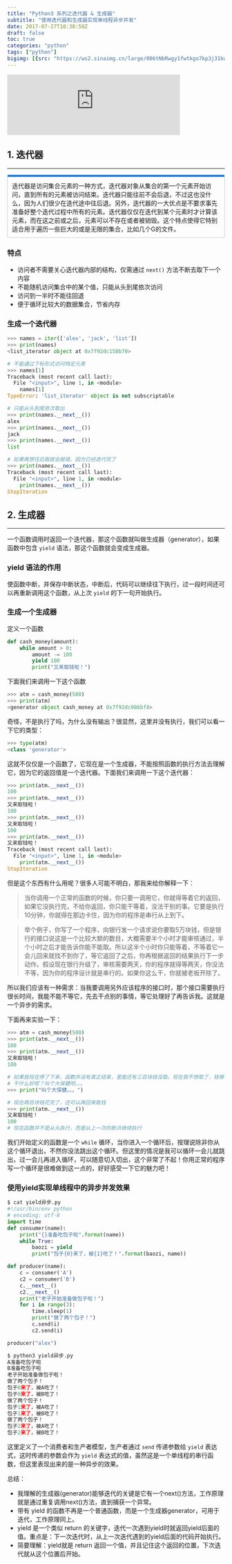 ```yaml
---
title: "Python3 系列之迭代器 & 生成器"
subtitle: "使用迭代器和生成器实现单线程异步并发"
date: 2017-07-27T18:38:59Z
draft: false
toc: true
categories: "python"
tags: ["python"]
bigimg: [{src: "https://ws2.sinaimg.cn/large/006tNbRwgy1fwtkgo7kp3j31kw0d0750.jpg"}]
---
```


<!--more-->
<div align=life> 
<iframe frameborder="no" marginwidth="0" marginheight="0" width=400 height=140 src="https://music.163.com/outchain/player?type=2&id=34341360&auto=0&height=66"></iframe>
</div>

## 1. 迭代器
------

<p markdown="1" style="display: block;padding: 10px;margin: 10px 0;border: 1px solid #ccc;border-top-width: 5px;border-radius: 3px;border-top-color: #2780e3;">
迭代器是访问集合元素的一种方式，迭代器对象从集合的第一个元素开始访问，直到所有的元素被访问结束。迭代器只能往前不会后退，不过这也没什么，因为人们很少在迭代途中往后退。另外，迭代器的一大优点是不要求事先准备好整个迭代过程中所有的元素。迭代器仅仅在迭代到某个元素时才计算该元素，而在这之前或之后，元素可以不存在或者被销毁。这个特点使得它特别适合用于遍历一些巨大的或是无限的集合，比如几个G的文件。
</p>

### 特点

- 访问者不需要关心迭代器内部的结构，仅需通过 `next()` 方法不断去取下一个内容
- 不能随机访问集合中的某个值，只能从头到尾依次访问
- 访问到一半时不能往回退
- 便于循环比较大的数据集合，节省内存

### 生成一个迭代器

```python
>>> names = iter(['alex', 'jack', 'list'])
>>> print(names)
<list_iterator object at 0x7f92dc158b70>

# 不能通过下标形式访问特定元素
>>> names[1]
Traceback (most recent call last):
  File "<input>", line 1, in <module>
    names[1]
TypeError: 'list_iterator' object is not subscriptable

# 只能从头到尾依次取出
>>> print(names.__next__())
alex
>>> print(names.__next__())
jack
>>> print(names.__next__())
list

# 如果再想往后取就会报错，因为已经迭代完了
>>> print(names.__next__())
Traceback (most recent call last):
  File "<input>", line 1, in <module>
    print(names.__next__())
StopIteration
```

## 2. 生成器
------

一个函数调用时返回一个迭代器，那这个函数就叫做生成器（generator），如果函数中包含 `yield` 语法，那这个函数就会变成生成器。

### yield 语法的作用
使函数中断，并保存中断状态，中断后，代码可以继续往下执行，过一段时间还可以再重新调用这个函数，从上次 `yield` 的下一句开始执行。

### 生成一个生成器

定义一个函数
```python
def cash_money(amount):
    while amount > 0:
        amount -= 100
        yield 100
        print("又来取钱啦！")
```

下面我们来调用一下这个函数
 
```python
>>> atm = cash_money(500)
>>> print(atm)
<generator object cash_money at 0x7f92dc086bf8>
```

奇怪，不是执行了吗，为什么没有输出？很显然，这里并没有执行，我们可以看一下它的类型：

```python
>>> type(atm)
<class 'generator'>
```

这就不仅仅是一个函数了，它现在是一个生成器，不能按照函数的执行方法去理解它，因为它的返回值是一个迭代器。下面我们来调用一下这个迭代器：

```python
>>> print(atm.__next__())
100
>>> print(atm.__next__())
又来取钱啦！
100
>>> print(atm.__next__())
又来取钱啦！
100
>>> print(atm.__next__())
又来取钱啦！
Traceback (most recent call last):
  File "<input>", line 1, in <module>
    print(atm.__next__())
StopIteration
```

但是这个东西有什么用呢？很多人可能不明白，那我来给你解释一下：

> 当你调用一个正常的函数的时候，你只要一调用它，你就得等着它的返回，如果它没执行完，不给你返回，你只能干等着，没法干别的事。它要是执行10分钟，你就得在那边卡住，因为你的程序是串行从上到下。

> 举个例子，你写了一个程序，向银行发一个请求说你要取5万块钱，但是银行的接口说这是一个比较大额的数目，大概需要半个小时才能审核通过，半个小时之后才能告诉你能不能取。所以这半个小时你只能等着，不等着它一会儿回来就找不到你了，等它返回了之后，你再根据返回的结果执行下一步动作。假设现在银行升级了，审核需要两天，你的程序就得等两天，你没法不等，因为你的程序设计就是串行的。如果你这么干，你就被老板开除了。

所以我们应该有一种需求：当我要调用另外应该程序的接口时，那个接口需要执行很长时间，我能不能不等它，先去干点别的事情，等它处理好了再告诉我。这就是一个异步的需求。

下面再来实验一下：

```python
>>> atm = cash_money(500)
>>> print(atm.__next__())
100
>>> print(atm.__next__())
又来取钱啦！
100

# 如果我现在停了下来，函数并没有真正结束，里面还有三百块钱没取。现在我不想取了，钱够花了，我想先去干点别的事情，一会儿回来再取
# 干什么好呢？叫个大保健吧。。。
>>> print("叫个大保健。。。")

# 现在两百块钱花完了，还可以再回来取钱
>>> print(atm.__next__())
又来取钱啦！
100
# 现在函数并不是从头执行，而是从上一次的断点继续执行
```

我们开始定义的函数是一个 `while` 循环，当你进入一个循环后，按理说除非你从这个循环退出，不然你没法跳出这个循环。但这里的情况是我可以循环一会儿就跳出，过一会儿再进入循环，可以随意切入切出，这个非常了不起！你用正常的程序写一个循环是很难做到这一点的，好好感受一下它的魅力吧！


### 使用yield实现单线程中的异步并发效果

```python
$ cat yield异步.py
#!/usr/bin/env python
# encoding: utf-8
import time
def consumer(name):
    print("{}准备吃包子啦".format(name))
    while True:
        baozi = yield
        print("包子{0}来了，被{1}吃了！".format(baozi, name))

def producer(name):
    c = consumer('A')
    c2 = consumer('B')
    c.__next__()
    c2.__next__()
    print("老子开始准备做包子啦！")
    for i in range(3):
        time.sleep(1)
        print("做了两个包子！")
        c.send(i)
        c2.send(i)

producer("alex")

$ python3 yield异步.py
A准备吃包子啦
B准备吃包子啦
老子开始准备做包子啦！
做了两个包子！
包子0来了，被A吃了！
包子0来了，被B吃了！
做了两个包子！
包子1来了，被A吃了！
包子1来了，被B吃了！
做了两个包子！
包子2来了，被A吃了！
包子2来了，被B吃了！
```

这里定义了一个消费者和生产者模型，生产者通过 `send` 传递参数给 `yield` 表达式，这时传递的参数会作为 `yield` 表达式的值，虽然这是一个单线程的串行函数，但这里表现出来的是一种异步的效果。

总结：

- 我理解的生成器(generator)能够迭代的关键是它有一个next()方法，工作原理就是通过重复调用next()方法，直到捕获一个异常。
- 带有 yield 的函数不再是一个普通函数，而是一个生成器generator，可用于迭代，工作原理同上。
- yield 是一个类似 return 的关键字，迭代一次遇到yield时就返回yield后面的值。重点是：下一次迭代时，从上一次迭代遇到的yield后面的代码开始执行。
- 简要理解：yield就是 return 返回一个值，并且记住这个返回的位置，下次迭代就从这个位置后开始。
